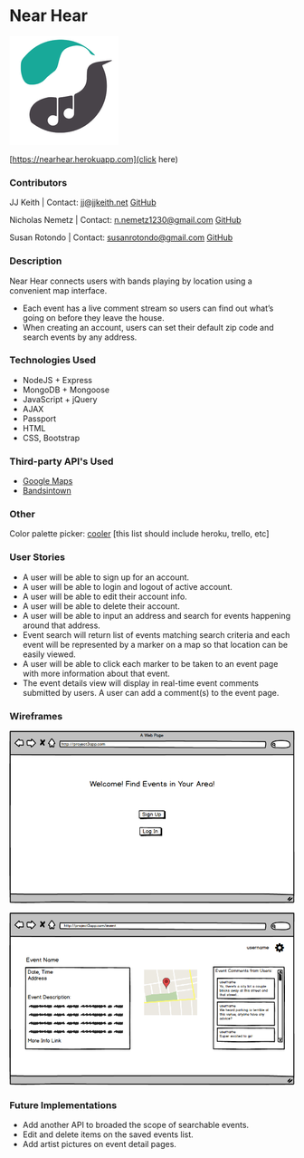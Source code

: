 # Near Hear

![](public/favicon.ico)

[https://nearhear.herokuapp.com](click here)

### Contributors
JJ Keith | Contact: jj@jjkeith.net [GitHub](https://github.com/jjkeith)

Nicholas Nemetz | Contact: n.nemetz1230@gmail.com [GitHub](https://github.com/nem1230)

Susan Rotondo | Contact: susanrotondo@gmail.com [GitHub](https://github.com/susanrotondo)

### Description

Near Hear connects users with bands playing by location using a convenient map interface.

* Each event has a live comment stream so users can find out what’s going on before they leave the house.
* When creating an account, users can set their default zip code and search events by any address.

### Technologies Used

* NodeJS + Express
* MongoDB + Mongoose
* JavaScript + jQuery
* AJAX
* Passport
* HTML
* CSS, Bootstrap

### Third-party API's Used
* [Google Maps](https://developers.google.com/maps/documentation/javascript/)
* [Bandsintown](https://www.bandsintown.com/api/overview)

### Other
Color palette picker: [cooler](https://coolors.co/app/484349-f7f0f0-8af3ff-18a999-109648)
[this list should include heroku, trello, etc]

### User Stories
* A user will be able to sign up for an account. 
* A user will be able to login and logout of active account.
* A user will be able to edit their account info.
* A user will be able to delete their account.
* A user will be able to input an address and search for events happening around that address. 
* Event search will return list of events matching search criteria and each event will be represented by a marker on a map so that location can be easily viewed. 
* A user will be able to click each marker to be taken to an event page with more information about that event. 
* The event details view will display in real-time event comments submitted by users. A user can add a comment(s) to the event page.

### Wireframes
![](public/wireframes/p3-landing-page.png)

![](public/wireframes/p3-search-results-v2.png)

### Future Implementations

* Add another API to broaded the scope of searchable events.
* Edit and delete items on the saved events list.
* Add artist pictures on event detail pages.


